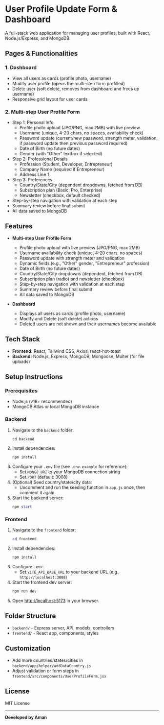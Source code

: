 # User Profile Update Form & Dashboard

A full-stack web application for managing user profiles, built with React, Node.js/Express, and MongoDB.

## Pages & Functionalities

### 1. Dashboard
- View all users as cards (profile photo, username)
- Modify user profile (opens the multi-step form prefilled)
- Delete user (soft delete, removes from dashboard and frees up username)
- Responsive grid layout for user cards

### 2. Multi-step User Profile Form
- Step 1: Personal Info
  - Profile photo upload (JPG/PNG, max 2MB) with live preview
  - Username (unique, 4-20 chars, no spaces, availability check)
  - Password update (current/new password, strength meter, validation, if password update then previous password required)
  - Date of Birth (no future dates)
  - Gender (with "Other" textbox if selected)
- Step 2: Professional Details
  - Profession (Student, Developer, Entrepreneur)
  - Company Name (required if Entrepreneur)
  - Address Line 1
- Step 3: Preferences
  - Country/State/City (dependent dropdowns, fetched from DB)
  - Subscription plan (Basic, Pro, Enterprise)
  - Newsletter (checkbox, default checked)
- Step-by-step navigation with validation at each step
- Summary review before final submit
- All data saved to MongoDB

## Features

- **Multi-step User Profile Form**
  - Profile photo upload with live preview (JPG/PNG, max 2MB)
  - Username availability check (unique, 4-20 chars, no spaces)
  - Password update with strength meter and validation
  - Dynamic fields (e.g., "Other" gender, "Entrepreneur" profession)
  - Date of Birth (no future dates)
  - Country/State/City dropdowns (dependent, fetched from DB)
  - Subscription plan (radio) and newsletter (checkbox)
  - Step-by-step navigation with validation at each step
  - Summary review before final submit
  - All data saved to MongoDB

- **Dashboard**
  - Displays all users as cards (profile photo, username)
  - Modify and Delete (soft delete) actions
  - Deleted users are not shown and their usernames become available

## Tech Stack

- **Frontend:** React, Tailwind CSS, Axios, react-hot-toast
- **Backend:** Node.js, Express, MongoDB, Mongoose, Multer (for file uploads)

## Setup Instructions

### Prerequisites
- Node.js (v18+ recommended)
- MongoDB Atlas or local MongoDB instance

### Backend
1. Navigate to the `backend` folder:
   ```powershell
   cd backend
   ```
2. Install dependencies:
   ```powershell
   npm install
   ```
3. Configure your `.env` file (see `.env.example` for reference):
   - Set `MONGO_URI` to your MongoDB connection string
   - Set `PORT` (default: 3008)
4. (Optional) Seed country/state/city data:
   - Uncomment and run the seeding function in `app.js` once, then comment it again.
5. Start the backend server:
   ```powershell
   npm start
   ```

### Frontend
1. Navigate to the `frontend` folder:
   ```powershell
   cd frontend
   ```
2. Install dependencies:
   ```powershell
   npm install
   ```
3. Configure `.env`:
   - Set `VITE_API_BASE_URL` to your backend URL (e.g., `http://localhost:3008`)
4. Start the frontend dev server:
   ```powershell
   npm run dev
   ```
5. Open [http://localhost:5173](http://localhost:5173) in your browser.

## Folder Structure

- `backend/` - Express server, API, models, controllers
- `frontend/` - React app, components, styles

## Customization
- Add more countries/states/cities in `backend/app/helper/addDataCountry.js`
- Adjust validation or form steps in `frontend/src/components/UserProfileForm.jsx`

## License

MIT License

---

**Developed by Aman**
